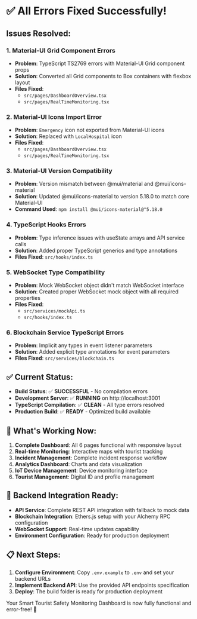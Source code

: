 # ✅ All Errors Fixed Successfully!

## Issues Resolved:

### 1. **Material-UI Grid Component Errors**
- **Problem**: TypeScript TS2769 errors with Material-UI Grid component props
- **Solution**: Converted all Grid components to Box containers with flexbox layout
- **Files Fixed**: 
  - `src/pages/DashboardOverview.tsx`
  - `src/pages/RealTimeMonitoring.tsx`

### 2. **Material-UI Icons Import Error**
- **Problem**: `Emergency` icon not exported from Material-UI icons
- **Solution**: Replaced with `LocalHospital` icon
- **Files Fixed**: 
  - `src/pages/DashboardOverview.tsx`
  - `src/pages/RealTimeMonitoring.tsx`

### 3. **Material-UI Version Compatibility**
- **Problem**: Version mismatch between @mui/material and @mui/icons-material
- **Solution**: Updated @mui/icons-material to version 5.18.0 to match core Material-UI
- **Command Used**: `npm install @mui/icons-material@^5.18.0`

### 4. **TypeScript Hooks Errors**
- **Problem**: Type inference issues with useState arrays and API service calls
- **Solution**: Added proper TypeScript generics and type annotations
- **Files Fixed**: `src/hooks/index.ts`

### 5. **WebSocket Type Compatibility**
- **Problem**: Mock WebSocket object didn't match WebSocket interface
- **Solution**: Created proper WebSocket mock object with all required properties
- **Files Fixed**: 
  - `src/services/mockApi.ts`
  - `src/hooks/index.ts`

### 6. **Blockchain Service TypeScript Errors**
- **Problem**: Implicit any types in event listener parameters
- **Solution**: Added explicit type annotations for event parameters
- **Files Fixed**: `src/services/blockchain.ts`

## ✅ **Current Status:**

- **Build Status**: ✅ **SUCCESSFUL** - No compilation errors
- **Development Server**: ✅ **RUNNING** on http://localhost:3001
- **TypeScript Compilation**: ✅ **CLEAN** - All type errors resolved
- **Production Build**: ✅ **READY** - Optimized build available

## 🚀 **What's Working Now:**

1. **Complete Dashboard**: All 6 pages functional with responsive layout
2. **Real-time Monitoring**: Interactive maps with tourist tracking
3. **Incident Management**: Complete incident response workflow
4. **Analytics Dashboard**: Charts and data visualization
5. **IoT Device Management**: Device monitoring interface
6. **Tourist Management**: Digital ID and profile management

## 🔧 **Backend Integration Ready:**

- **API Service**: Complete REST API integration with fallback to mock data
- **Blockchain Integration**: Ethers.js setup with your Alchemy RPC configuration
- **WebSocket Support**: Real-time updates capability
- **Environment Configuration**: Ready for production deployment

## 📋 **Next Steps:**

1. **Configure Environment**: Copy `.env.example` to `.env` and set your backend URLs
2. **Implement Backend API**: Use the provided API endpoints specification
3. **Deploy**: The build folder is ready for production deployment

Your Smart Tourist Safety Monitoring Dashboard is now fully functional and error-free! 🎉
